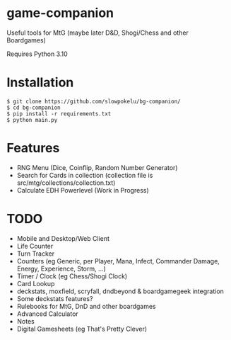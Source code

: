 # game-companion
Useful tools for MtG  (maybe later D&D, Shogi/Chess and other Boardgames)

Requires Python 3.10

# Installation
```
$ git clone https://github.com/slowpokelu/bg-companion/
$ cd bg-companion
$ pip install -r requirements.txt
$ python main.py
```

# Features
* RNG Menu (Dice, Coinflip, Random Number Generator)
* Search for Cards in collection (collection file is src/mtg/collections/collection.txt)
* Calculate EDH Powerlevel (Work in Progress)

# TODO
* Mobile and Desktop/Web Client
* Life Counter
* Turn Tracker
* Counters (eg Generic, per Player, Mana, Infect, Commander Damage, Energy, Experience, Storm, ...)
* Timer / Clock (eg Chess/Shogi Clock)
* Card Lookup
* deckstats, moxfield, scryfall, dndbeyond & boardgamegeek integration
* Some deckstats features?
* Rulebooks for MtG, DnD and other boardgames
* Advanced Calculator
* Notes
* Digital Gamesheets (eg That's Pretty Clever)


